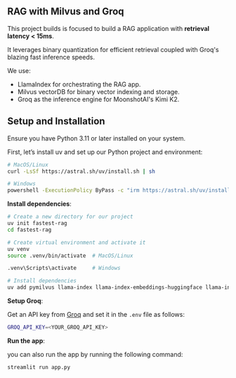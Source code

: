 
## RAG with Milvus and Groq

This project builds is focused to build a RAG application with **retrieval latency < 15ms**. 

It leverages binary quantization for efficient retrieval coupled with Groq's blazing fast inference speeds.

We use:

- LlamaIndex for orchestrating the RAG app.
- Milvus vectorDB for binary vector indexing and storage.
- Groq as the inference engine for MoonshotAI's Kimi K2.

## Setup and Installation

Ensure you have Python 3.11 or later installed on your system.

First, let’s install uv and set up our Python project and environment:
```bash
# MacOS/Linux
curl -LsSf https://astral.sh/uv/install.sh | sh

# Windows
powershell -ExecutionPolicy ByPass -c "irm https://astral.sh/uv/install.ps1 | iex"
```

**Install dependencies**:

```bash
# Create a new directory for our project
uv init fastest-rag
cd fastest-rag

# Create virtual environment and activate it
uv venv
source .venv/bin/activate  # MacOS/Linux

.venv\Scripts\activate     # Windows

# Install dependencies
uv add pymilvus llama-index llama-index-embeddings-huggingface llama-index-llms-groq streamlit beam-client
```

**Setup Groq**:

Get an API key from [Groq](https://console.groq.com/) and set it in the `.env` file as follows:

```bash
GROQ_API_KEY=<YOUR_GROQ_API_KEY> 
```

**Run the app**:

  you can also run the app by running the following command:

   ```bash
   streamlit run app.py
   ```



